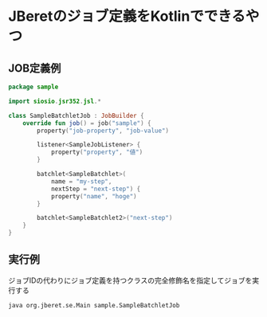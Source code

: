 # JBeretのジョブ定義をKotlinでできるやつ

## JOB定義例
```kotlin
package sample

import siosio.jsr352.jsl.*

class SampleBatchletJob : JobBuilder {
    override fun job() = job("sample") {
        property("job-property", "job-value")

        listener<SampleJobListener> {
            property("property", "値")
        }

        batchlet<SampleBatchlet>(
            name = "my-step",
            nextStep = "next-step") {
            property("name", "hoge")
        }

        batchlet<SampleBatchlet2>("next-step")
    }
}
```

## 実行例
ジョブIDの代わりにジョブ定義を持つクラスの完全修飾名を指定してジョブを実行する
```text
java org.jberet.se.Main sample.SampleBatchletJob
```

